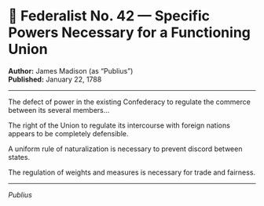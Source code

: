 # 📜 Federalist No. 42 — Specific Powers Necessary for a Functioning Union

**Author:** James Madison (as “Publius”)  
**Published:** January 22, 1788

---

The defect of power in the existing Confederacy to regulate the commerce between its several members...

The right of the Union to regulate its intercourse with foreign nations appears to be completely defensible.

A uniform rule of naturalization is necessary to prevent discord between states.

The regulation of weights and measures is necessary for trade and fairness.

---

*Publius*
